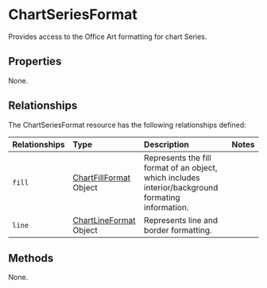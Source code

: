 # ChartSeriesFormat
Provides access to the Office Art formatting for chart Series.

## Properties
None.

## Relationships
The ChartSeriesFormat resource has the following relationships defined:

| Relationships    | Type    |Description|Notes |
|:-----------------|:--------|:----------|:-----|
| `fill`          |[ChartFillFormat](chartFillrangeformat.md) Object | Represents the fill format of an object, which includes interior/background formating information. 
| `line`          |[ChartLineFormat](chartLinerangeformat.md) Object | Represents line and border formatting.


## Methods
None.
